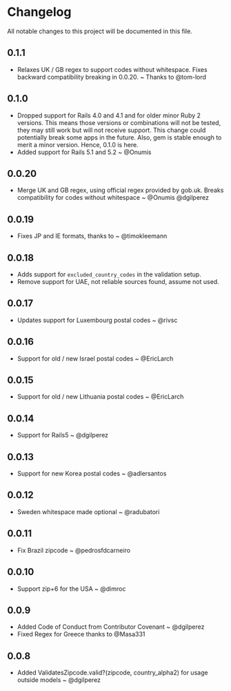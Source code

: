 # Changelog

All notable changes to this project will be documented in this file.

## 0.1.1

- Relaxes UK / GB regex to support codes without whitespace. Fixes backward compatibility breaking in 0.0.20. ~ Thanks to @tom-lord

## 0.1.0

- Dropped support for Rails 4.0 and 4.1 and for older minor Ruby 2 versions. This means those versions or combinations will not be tested, they may still work but will not receive support. This change could potentially break some apps in the future. Also, gem is stable enough to merit a minor version. Hence, 0.1.0 is here.
- Added support for Rails 5.1 and 5.2 ~ @Onumis

## 0.0.20

- Merge UK and GB regex, using official regex provided by gob.uk. Breaks compatibility for codes without whitespace ~ @Onumis @dgilperez

## 0.0.19

- Fixes JP and IE formats, thanks to ~ @timokleemann

## 0.0.18

- Adds support for `excluded_country_codes` in the validation setup.
- Remove support for UAE, not reliable sources found, assume not used.

## 0.0.17

- Updates support for Luxembourg postal codes ~ @rivsc

## 0.0.16

- Support for old / new Israel postal codes ~ @EricLarch

## 0.0.15

- Support for old / new Lithuania postal codes ~ @EricLarch

## 0.0.14

- Support for Rails5 ~ @dgilperez

## 0.0.13

- Support for new Korea postal codes ~ @adlersantos

## 0.0.12

- Sweden whitespace made optional ~ @radubatori

## 0.0.11

- Fix Brazil zipcode ~ @pedrosfdcarneiro

## 0.0.10

- Support zip+6 for the USA ~ @dimroc

## 0.0.9

- Added Code of Conduct from Contributor Covenant ~ @dgilperez
- Fixed Regex for Greece thanks to @Masa331

## 0.0.8

- Added ValidatesZipcode.valid?(zipcode, country_alpha2) for usage outside models ~ @dgilperez
